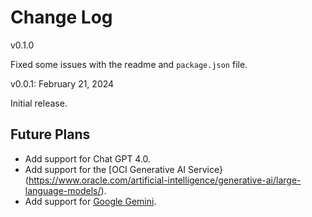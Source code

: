 # Change Log

v0.1.0

Fixed some issues with the readme and `package.json` file.

v0.0.1: February 21, 2024

Initial release.

## Future Plans

* Add support for Chat GPT 4.0.
* Add support for the [OCI Generative AI Service}(https://www.oracle.com/artificial-intelligence/generative-ai/large-language-models/).
* Add support for [Google Gemini](https://gemini.google.com/app).
